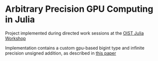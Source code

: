 # Arbitrary Precision GPU Computing in Julia

Project implemented during directed work sessions at the
[OIST Julia Workshop](https://groups.oist.jp/grad/skill-pill-67)

Implementation contains a custom gpu-based bigint type and infinite precision unsigned addition, as described in [this paper](http://old.cescg.org/CESCG-2015/papers/Langer-Arbitrary-Precision_Arithmetics_on_the_GPU.pdf)

